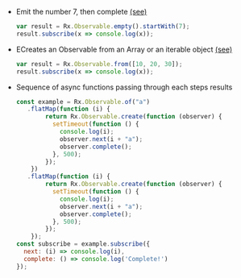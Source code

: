 - Emit the number 7, then complete [(see)](http://reactivex.io/rxjs/class/es6/Observable.js~Observable.html#static-method-defer)
    ```js
    var result = Rx.Observable.empty().startWith(7);
    result.subscribe(x => console.log(x));
    ```


- ECreates an Observable from an Array or an iterable object [(see)](http://reactivex.io/rxjs/class/es6/Observable.js~Observable.html#static-method-never)
    ```js
    var result = Rx.Observable.from([10, 20, 30]);
    result.subscribe(x => console.log(x));
    ```

- Sequence of async functions passing through each steps results
    ```js
    const example = Rx.Observable.of("a")
       .flatMap(function (i) {
            return Rx.Observable.create(function (observer) {
              setTimeout(function () {
                console.log(i);
                observer.next(i + "a");
                observer.complete();
              }, 500);
            });
        })
       .flatMap(function (i) {
            return Rx.Observable.create(function (observer) {
              setTimeout(function () {
                console.log(i);
                observer.next(i + "a");
                observer.complete();
              }, 500);
            });
        });
    const subscribe = example.subscribe({
      next: (i) => console.log(i),
      complete: () => console.log('Complete!')
    });
    ```

